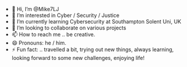 - 👋 Hi, I’m @Mike7LJ
- 👀 I’m interested in Cyber / Security / Justice
- 🌱 I’m currently learning Cybersecurity at Southampton Solent Uni, UK
- 💞️ I’m looking to collaborate on various projects
- 📫 How to reach me .. be creative.
- 😄 Pronouns: he / him.
- ⚡ Fun fact: .. travelled a bit, trying out new things, always learning, looking forward to some new challenges, enjoying life!

<!---
Mike7LJ/Mike7LJ is a ✨ special ✨ repository because its `README.md` (this file) appears on your GitHub profile.
You can click the Preview link to take a look at your changes.
--->

